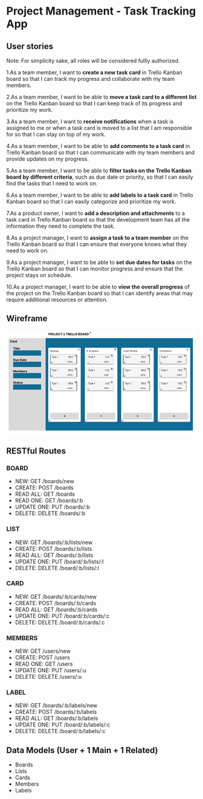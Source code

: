 # Project Management - Task Tracking App

## User stories
Note: For simplicity sake, all roles will be considered fullly authorized.

1.As a team member, I want to __create a new task card__ in Trello Kanban board so that I can track my progress and collaborate with my team members.

2.As a team member, I want to be able to __move a task card to a different list__ on the Trello Kanban board so that I can keep track of its progress and prioritize my work.

3.As a team member, I want to __receive notifications__ when a task is assigned to me or when a task card is moved to a list that I am responsible for so that I can stay on top of my work.

4.As a team member, I want to be able to __add comments to a task card__ in Trello Kanban board so that I can communicate with my team members and provide updates on my progress.

5.As a team member, I want to be able to __filter tasks on the Trello Kanban board by different criteria__, such as due date or priority, so that I can easily find the tasks that I need to work on.

6.As a team member, I want to be able to __add labels to a task card__ in Trello Kanban board so that I can easily categorize and prioritize my work.

7.As a product owner, I want to __add a description and attachments__ to a task card in Trello Kanban board so that the development team has all the information they need to complete the task.

8.As a project manager, I want to __assign a task to a team member__ on the Trello Kanban board so that I can ensure that everyone knows what they need to work on.

9.As a project manager, I want to be able to __set due dates for tasks__ on the Trello Kanban board so that I can monitor progress and ensure that the project stays on schedule.

10.As a project manager, I want to be able to __view the overall progress__ of the project on the Trello Kanban board so that I can identify areas that may require additional resources or attention.

## Wireframe
![Trello](Trello.png)

## RESTful Routes
### BOARD ###
- NEW: GET /boards/new
- CREATE: POST /boards
- READ ALL: GET /boards
- READ ONE: GET /boards/:b
- UPDATE ONE: PUT /boards/:b
- DELETE: DELETE /boards/:b

### LIST ###
- NEW: GET /boards/:b/lists/new
- CREATE: POST /boards/:b/lists
- READ ALL: GET /boards/:b/lists
- UPDATE ONE: PUT /board/:b/lists/:l
- DELETE: DELETE /board/:b/lists/:l

### CARD ###
- NEW: GET /boards/:b/cards/new
- CREATE: POST /boards/:b/cards
- READ ALL: GET /boards/:b/cards
- UPDATE ONE: PUT /board/:b/cards/:c
- DELETE: DELETE /board/:b/cards/:c

### MEMBERS ###
- NEW: GET /users/new
- CREATE: POST /users
- READ ONE: GET /users
- UPDATE ONE: PUT /users/:u
- DELETE: DELETE /users/:u

### LABEL ###
- NEW: GET /boards/:b/labels/new
- CREATE: POST /boards/:b/labels
- READ ALL: GET /boards/:b/labels
- UPDATE ONE: PUT /board/:b/labels/:c
- DELETE: DELETE /board/:b/labels/:c

## Data Models (User + 1 Main + 1 Related)
- Boards
- Lists
- Cards
- Members
- Labels


